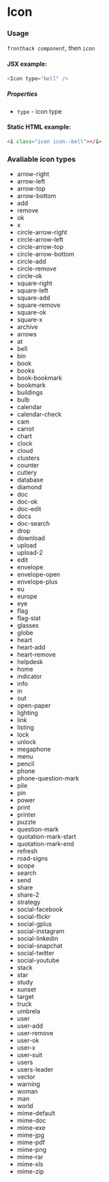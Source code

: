 # Icon

### Usage

`fronthack component`, then `icon`

#### JSX example:
```js
<Icon type="bell" />
```

##### Properties

* `type` - icon type


#### Static HTML example:

```html
<i class="icon icon--bell"></i>
```

### Avaliable icon types

 * arrow-right
 * arrow-left
 * arrow-top
 * arrow-bottom
 * add
 * remove
 * ok
 * x
 * circle-arrow-right
 * circle-arrow-left
 * circle-arrow-top
 * circle-arrow-bottom
 * circle-add
 * circle-remove
 * circle-ok
 * square-right
 * square-left
 * square-add
 * square-remove
 * square-ok
 * square-x
 * archive
 * arrows
 * at
 * bell
 * bin
 * book
 * books
 * book-bookmark
 * bookmark
 * buildings
 * bulb
 * calendar
 * calendar-check
 * cam
 * carrot
 * chart
 * clock
 * cloud
 * clusters
 * counter
 * cutlery
 * database
 * diamond
 * doc
 * doc-ok
 * doc-edit
 * docs
 * doc-search
 * drop
 * download
 * upload
 * upload-2
 * edit
 * envelope
 * envelope-open
 * envelope-plus
 * eu
 * europe
 * eye
 * flag
 * flag-slat
 * glasses
 * globe
 * heart
 * heart-add
 * heart-remove
 * helpdesk
 * home
 * indicator
 * info
 * in
 * out
 * open-paper
 * lighting
 * link
 * listing
 * lock
 * unlock
 * megaphone
 * menu
 * pencil
 * phone
 * phone-question-mark
 * pile
 * pin
 * power
 * print
 * printer
 * puzzle
 * question-mark
 * quotation-mark-start
 * quotation-mark-end
 * refresh
 * road-signs
 * scope
 * search
 * send
 * share
 * share-2
 * strategy
 * social-facebook
 * social-flickr
 * social-gplus
 * social-instagram
 * social-linkedin
 * social-snapchat
 * social-twitter
 * social-youtube
 * stack
 * star
 * study
 * sunset
 * target
 * truck
 * umbrela
 * user
 * user-add
 * user-remove
 * user-ok
 * user-x
 * user-suit
 * users
 * users-leader
 * vector
 * warning
 * woman
 * man
 * world
 * mime-default
 * mime-doc
 * mime-exe
 * mime-jpg
 * mime-pdf
 * mime-png
 * mime-rar
 * mime-xls
 * mime-zip